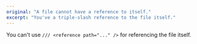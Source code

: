 ```yaml
---
original: "A file cannot have a reference to itself."
excerpt: "You've a triple-slash reference to the file itself."
---
```


You can't use `/// <reference path="..." />` for referencing the file itself.

